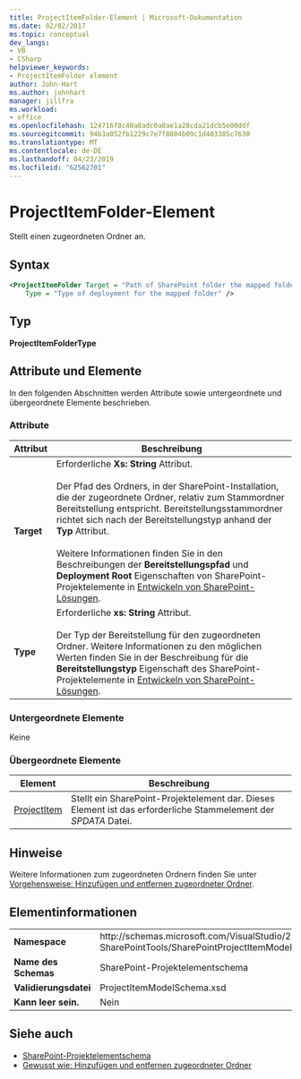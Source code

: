 ```yaml
---
title: ProjectItemFolder-Element | Microsoft-Dokumentation
ms.date: 02/02/2017
ms.topic: conceptual
dev_langs:
- VB
- CSharp
helpviewer_keywords:
- ProjectItemFolder element
author: John-Hart
ms.author: johnhart
manager: jillfra
ms.workload:
- office
ms.openlocfilehash: 124716f8c40a8adc0a0ae1a28cda21dcb5e00ddf
ms.sourcegitcommit: 94b3a052fb1229c7e7f8804b09c1d403385c7630
ms.translationtype: MT
ms.contentlocale: de-DE
ms.lasthandoff: 04/23/2019
ms.locfileid: "62562701"
---
```

# <a name="projectitemfolder-element"></a>ProjectItemFolder-Element
  Stellt einen zugeordneten Ordner an.

## <a name="syntax"></a>Syntax

```xml
<ProjectItemFolder Target = "Path of SharePoint folder the mapped folder corresponds to"
    Type = "Type of deployment for the mapped folder" />
```

## <a name="type"></a>Typ
 **ProjectItemFolderType**

## <a name="attributes-and-elements"></a>Attribute und Elemente
 In den folgenden Abschnitten werden Attribute sowie untergeordnete und übergeordnete Elemente beschrieben.

### <a name="attributes"></a>Attribute

|Attribut|Beschreibung|
|---------------|-----------------|
|**Target**|Erforderliche **Xs: String** Attribut.<br /><br /> Der Pfad des Ordners, in der SharePoint-Installation, die der zugeordnete Ordner, relativ zum Stammordner Bereitstellung entspricht. Bereitstellungsstammordner richtet sich nach der Bereitstellungstyp anhand der **Typ** Attribut.<br /><br /> Weitere Informationen finden Sie in den Beschreibungen der **Bereitstellungspfad** und **Deployment Root** Eigenschaften von SharePoint-Projektelemente in [Entwickeln von SharePoint-Lösungen](../sharepoint/developing-sharepoint-solutions.md).|
|**Type**|Erforderliche **xs: String** Attribut.<br /><br /> Der Typ der Bereitstellung für den zugeordneten Ordner. Weitere Informationen zu den möglichen Werten finden Sie in der Beschreibung für die **Bereitstellungstyp** Eigenschaft des SharePoint-Projektelemente in [Entwickeln von SharePoint-Lösungen](../sharepoint/developing-sharepoint-solutions.md).|

### <a name="child-elements"></a>Untergeordnete Elemente
 Keine

### <a name="parent-elements"></a>Übergeordnete Elemente

|Element|Beschreibung|
|-------------|-----------------|
|[ProjectItem](../sharepoint/projectitem-element.md)|Stellt ein SharePoint-Projektelement dar. Dieses Element ist das erforderliche Stammelement der *SPDATA* Datei.|

## <a name="remarks"></a>Hinweise
 Weitere Informationen zum zugeordneten Ordnern finden Sie unter [Vorgehensweise: Hinzufügen und entfernen zugeordneter Ordner](../sharepoint/how-to-add-and-remove-mapped-folders.md).

## <a name="element-information"></a>Elementinformationen

|||
|-|-|
|**Namespace**|http:\/\/schemas.microsoft.com/VisualStudio/2010/<br>SharePointTools/SharePointProjectItemModel|
|**Name des Schemas**|SharePoint-Projektelementschema|
|**Validierungsdatei**|ProjectItemModelSchema.xsd|
|**Kann leer sein.**|Nein|

## <a name="see-also"></a>Siehe auch
- [SharePoint-Projektelementschema](../sharepoint/sharepoint-project-item-schema-reference.md)
- [Gewusst wie: Hinzufügen und entfernen zugeordneter Ordner](../sharepoint/how-to-add-and-remove-mapped-folders.md)

